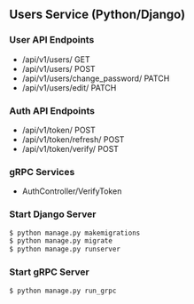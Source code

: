 ## Users Service (Python/Django)

### User API Endpoints

- /api/v1/users/ GET
- /api/v1/users/ POST
- /api/v1/users/change_password/ PATCH
- /api/v1/users/edit/ PATCH

### Auth API Endpoints

- /api/v1/token/ POST
- /api/v1/token/refresh/ POST
- /api/v1/token/verify/ POST

### gRPC Services

- AuthController/VerifyToken


### Start Django Server

```sh
$ python manage.py makemigrations
$ python manage.py migrate
$ python manage.py runserver
```

### Start gRPC Server

```sh
$ python manage.py run_grpc
```